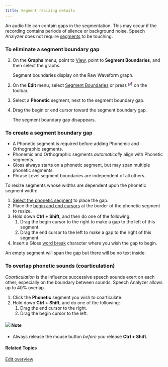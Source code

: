 ```yaml
---
title: Segment resizing details
---
```


An audio file can contain gaps in the segmentation. This may occur if the recording contains periods of silence or background noise. Speech Analyzer does not require [segments](segment) to be touching.

### **To eliminate a segment boundary gap**
1. On the **Graphs** menu, point to [View](../graphs/view), point to **Segment Boundaries**, and then select the graphs.

    Segment boundaries display on the Raw Waveform graph.

1. On the **Edit** menu, select [Segment Boundaries](segment-boundaries) or press ![](../../../images/060.png) on the toolbar.
1. Select a **Phonetic** segment, next to the segment boundary gap.
1. Drag the begin or end cursor toward the segment boundary gap.

   The segment boundary gap disappears.

### **To create a segment boundary gap**
- A Phonetic segment is required before adding Phonemic and Orthographic segments.
- Phonemic and Orthographic segments *automatically* align with Phonetic segments.
- Gloss always starts on a phonetic segment, but may span multiple phonetic segments.
- Phrase Level segment boundaries are independent of all others.

To resize segments whose widths are dependent upon the phonetic segment width:

1. [Select the phonetic segment](select-segment) to place the gap.
1. Place the [begin and end cursors](../graphs/begin-end-cursors) at the border of the phonetic segment to resize.
1. Hold down **Ctrl + Shift,** and then do one of the following:
   1. Drag the begin cursor to the right to make a gap to the left of this segment.
   1. Drag the end cursor to the left to make a gap to the right of this segment.
1. Insert a Gloss [word break](transcription/add-gloss-word-segment) character where you wish the gap to begin.

An empty segment will span the gap but there will be no text inside.

### **To overlap phonetic sounds (coarticulation)**
*Coarticulation* is the influence successive speech sounds exert on each other, especially on the boundary between sounds. Speech Analyzer allows up to 40% overlap.

1. Click the **Phonetic** segment you wish to coarticulate.
1. Hold down **Ctrl + Shift**, and do one of the following:
   1. Drag the end cursor to the right.
   1. Drag the begin cursor to the left.

#### ![](../../../images/001.png) **Note**
- Always release the mouse button *before* you release **Ctrl + Shift**.

#### **Related Topics**
[Edit overview](overview)
